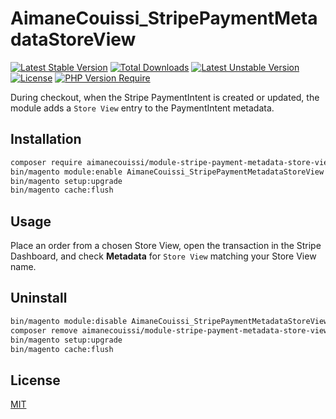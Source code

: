 # AimaneCouissi_StripePaymentMetadataStoreView

[![Latest Stable Version](http://poser.pugx.org/aimanecouissi/module-stripe-payment-metadata-store-view/v)](https://packagist.org/packages/aimanecouissi/module-stripe-payment-metadata-store-view) [![Total Downloads](http://poser.pugx.org/aimanecouissi/module-stripe-payment-metadata-store-view/downloads)](https://packagist.org/packages/aimanecouissi/module-stripe-payment-metadata-store-view) [![Latest Unstable Version](http://poser.pugx.org/aimanecouissi/module-stripe-payment-metadata-store-view/v/unstable)](https://packagist.org/packages/aimanecouissi/module-stripe-payment-metadata-store-view) [![License](http://poser.pugx.org/aimanecouissi/module-stripe-payment-metadata-store-view/license)](https://packagist.org/packages/aimanecouissi/module-stripe-payment-metadata-store-view) [![PHP Version Require](http://poser.pugx.org/aimanecouissi/module-stripe-payment-metadata-store-view/require/php)](https://packagist.org/packages/aimanecouissi/module-stripe-payment-metadata-store-view)

During checkout, when the Stripe PaymentIntent is created or updated, the module adds a `Store View` entry to the PaymentIntent metadata.

## Installation
```bash
composer require aimanecouissi/module-stripe-payment-metadata-store-view
bin/magento module:enable AimaneCouissi_StripePaymentMetadataStoreView
bin/magento setup:upgrade
bin/magento cache:flush
```

## Usage
Place an order from a chosen Store View, open the transaction in the Stripe Dashboard, and check **Metadata** for `Store View` matching your Store View name.

## Uninstall
```bash
bin/magento module:disable AimaneCouissi_StripePaymentMetadataStoreView
composer remove aimanecouissi/module-stripe-payment-metadata-store-view
bin/magento setup:upgrade
bin/magento cache:flush
```

## License
[MIT](LICENSE)
